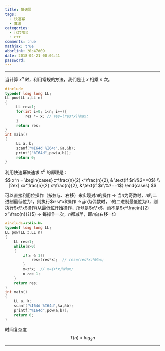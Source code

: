 ```yaml
---
title: 快速幂
tags:
  - 快速幂
  - 算法
categories:
  - 代码笔记
  - c++
comments: true
mathjax: true
abbrlink: 20c47d09
date: 2018-04-21 00:04:41
password:
---
```


---

当计算 $x^n$ 时，利用常规的方法，我们是让 $x$ 相乘 $n$ 次。

```c
#include
typedef long long LL;
LL pow(LL x,LL n)
{
     LL res=1;
     for(int i=0; i<n; i++){
         res *= x; // res=(res*x)%Max;
     }
     return res;
}
int main()
{
     LL a, b;
     scanf("%I64d %I64d",&a,&b);
     printf("%I64d",pow(a,b));
     return 0;
}

```

利用快速幂快速求 $x^n$ 的原理是：
$$
        x^n = 
        \begin{cases}
        x^\frac{n}{2} x^\frac{n}{2}, & \text{if  $n\%2==0$} \\[2ex]
        xx^\frac{n}{2}  x^\frac{n}{2}, & \text{if  $n\%2==1$}
        \end{cases}
$$

可以直接利用位操作（按位与、右移）来实现对$n$的操作
$\rightarrow$ 当$n$为奇数时，$n$的二进制最低位为1，则执行$res\*x$操作
$\rightarrow$当$n$为偶数时，$n$的二进制最低位为0，则执行$x\*x$操作(从最低位开始操作，所以是$x\*x$，而不是$x^\frac{n}{2} x^\frac{n}{2}$)
$\rightarrow$ 每操作一次，$n$都减半，即$n$向右移一位

```c
#include<stdio.h>
typedef long long LL;
LL pow(LL x,LL n)
{
    LL res=1;
    while(n>0)
    {
        if(n & 1){
            res=(res*x);  // res=(res*x)%Max;
        }  
        x=x*x;  // x=(x*x)%Max;
        n >>= 1;
    }
    return res;
}
int main()
{
    LL a, b;
    scanf("%I64d %I64d",&a,&b);
    printf("%I64d",pow(a,b));
    return 0;
}
```
时间复杂度
$$T(n) = log_2n$$

---

